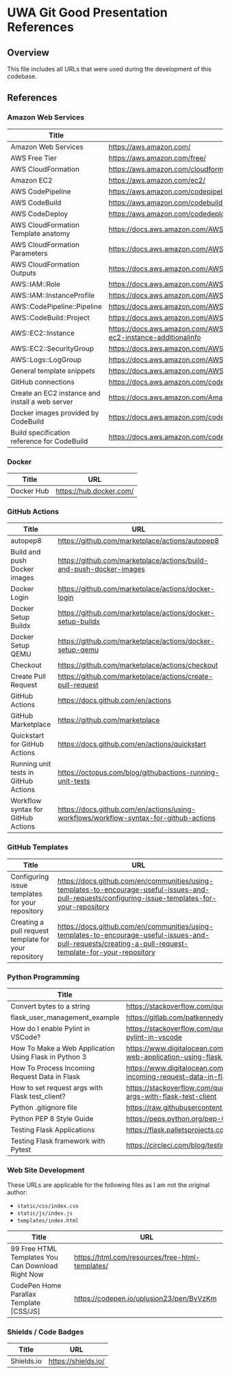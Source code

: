# UWA Git Good Presentation References

## Overview

This file includes all URLs that were used during the development of this codebase.

## References

### Amazon Web Services

| Title                                           | URL                                                                                                                             |
| ----------------------------------------------- | ------------------------------------------------------------------------------------------------------------------------------- |
| Amazon Web Services                             | https://aws.amazon.com/                                                                                                         |
| AWS Free Tier                                   | https://aws.amazon.com/free/                                                                                                    |
| AWS CloudFormation                              | https://aws.amazon.com/cloudformation/                                                                                          |
| Amazon EC2                                      | https://aws.amazon.com/ec2/                                                                                                     |
| AWS CodePipeline                                | https://aws.amazon.com/codepipeline/                                                                                            |
| AWS CodeBuild                                   | https://aws.amazon.com/codebuild/                                                                                               |
| AWS CodeDeploy                                  | https://aws.amazon.com/codedeploy/                                                                                              |
| AWS CloudFormation Template anatomy             | https://docs.aws.amazon.com/AWSCloudFormation/latest/UserGuide/template-anatomy.html                                            |
| AWS CloudFormation Parameters                   | https://docs.aws.amazon.com/AWSCloudFormation/latest/UserGuide/parameters-section-structure.html                                |
| AWS CloudFormation Outputs                      | https://docs.aws.amazon.com/AWSCloudFormation/latest/UserGuide/outputs-section-structure.html                                   |
| AWS::IAM::Role                                  | https://docs.aws.amazon.com/AWSCloudFormation/latest/UserGuide/aws-resource-iam-role.html                                       |
| AWS::IAM::InstanceProfile                       | https://docs.aws.amazon.com/AWSCloudFormation/latest/UserGuide/aws-resource-iam-instanceprofile.html                            |
| AWS::CodePipeline::Pipeline                     | https://docs.aws.amazon.com/AWSCloudFormation/latest/UserGuide/aws-resource-codepipeline-pipeline.html                          |
| AWS::CodeBuild::Project                         | https://docs.aws.amazon.com/AWSCloudFormation/latest/UserGuide/aws-resource-codebuild-project.html                              |
| AWS::EC2::Instance                              | https://docs.aws.amazon.com/AWSCloudFormation/latest/UserGuide/aws-properties-ec2-instance.html#cfn-ec2-instance-additionalinfo |
| AWS::EC2::SecurityGroup                         | https://docs.aws.amazon.com/AWSCloudFormation/latest/UserGuide/aws-properties-ec2-security-group.html                           |
| AWS::Logs::LogGroup                             | https://docs.aws.amazon.com/AWSCloudFormation/latest/UserGuide/aws-resource-logs-loggroup.html                                  |
| General template snippets                       | https://docs.aws.amazon.com/AWSCloudFormation/latest/UserGuide/quickref-general.html                                            |
| GitHub connections                              | https://docs.aws.amazon.com/codepipeline/latest/userguide/connections-github.html                                               |
| Create an EC2 instance and install a web server | https://docs.aws.amazon.com/AmazonRDS/latest/UserGuide/CHAP_Tutorials.WebServerDB.CreateWebServer.html                          |
| Docker images provided by CodeBuild             | https://docs.aws.amazon.com/codebuild/latest/userguide/build-env-ref-available.html                                             |
| Build specification reference for CodeBuild     | https://docs.aws.amazon.com/codebuild/latest/userguide/build-spec-ref.html                                                      |

### Docker

| Title      | URL                     |
| ---------- | ----------------------- |
| Docker Hub | https://hub.docker.com/ |

### GitHub Actions

| Title                                | URL                                                                                   |
| ------------------------------------ | ------------------------------------------------------------------------------------- |
| autopep8                             | https://github.com/marketplace/actions/autopep8                                       |
| Build and push Docker images         | https://github.com/marketplace/actions/build-and-push-docker-images                   |
| Docker Login                         | https://github.com/marketplace/actions/docker-login                                   |
| Docker Setup Buildx                  | https://github.com/marketplace/actions/docker-setup-buildx                            |
| Docker Setup QEMU                    | https://github.com/marketplace/actions/docker-setup-qemu                              |
| Checkout                             | https://github.com/marketplace/actions/checkout                                       |
| Create Pull Request                  | https://github.com/marketplace/actions/create-pull-request                            |
| GitHub Actions                       | https://docs.github.com/en/actions                                                    |
| GitHub Marketplace                   | https://github.com/marketplace                                                        |
| Quickstart for GitHub Actions        | https://docs.github.com/en/actions/quickstart                                         |
| Running unit tests in GitHub Actions | https://octopus.com/blog/githubactions-running-unit-tests                             |
| Workflow syntax for GitHub Actions   | https://docs.github.com/en/actions/using-workflows/workflow-syntax-for-github-actions |

### GitHub Templates

| Title                                                | URL                                                                                                                                                      |
| ---------------------------------------------------- | -------------------------------------------------------------------------------------------------------------------------------------------------------- |
| Configuring issue templates for your repository      | https://docs.github.com/en/communities/using-templates-to-encourage-useful-issues-and-pull-requests/configuring-issue-templates-for-your-repository      |
| Creating a pull request template for your repository | https://docs.github.com/en/communities/using-templates-to-encourage-useful-issues-and-pull-requests/creating-a-pull-request-template-for-your-repository |

### Python Programming

| Title                                                 | URL                                                                                                    |
| ----------------------------------------------------- | ------------------------------------------------------------------------------------------------------ |
| Convert bytes to a string                             | https://stackoverflow.com/questions/606191/convert-bytes-to-a-string                                   |
| flask_user_management_example                         | https://gitlab.com/patkennedy79/flask_user_management_example                                          |
| How do I enable Pylint in VSCode?                     | https://stackoverflow.com/questions/62473201/how-do-i-enable-pylint-in-vscode                          |
| How To Make a Web Application Using Flask in Python 3 | https://www.digitalocean.com/community/tutorials/how-to-make-a-web-application-using-flask-in-python-3 |
| How To Process Incoming Request Data in Flask         | https://www.digitalocean.com/community/tutorials/processing-incoming-request-data-in-flask             |
| How to set request args with Flask test_client?       | https://stackoverflow.com/questions/38747784/how-to-set-request-args-with-flask-test-client            |
| Python .gitignore file                                | https://raw.githubusercontent.com/github/gitignore/main/Python.gitignore                               |
| Python PEP 8 Style Guide                              | https://peps.python.org/pep-0008/                                                                      |
| Testing Flask Applications                            | https://flask.palletsprojects.com/en/2.2.x/testing/                                                    |
| Testing Flask framework with Pytest                   | https://circleci.com/blog/testing-flask-framework-with-pytest/                                         |

### Web Site Development

These URLs are applicable for the following files as I am not the original author:

*   `static/css/index.css`
*   `static/js/index.js`
*   `templates/index.html`

| Title                                             | URL                                             |
| ------------------------------------------------- | ----------------------------------------------- |
| 99 Free HTML Templates You Can Download Right Now | https://html.com/resources/free-html-templates/ |
| CodePen Home Parallax Template [CSS/JS]           | https://codepen.io/uplusion23/pen/ByVzKm        |

### Shields / Code Badges

| Title      | URL                 |
| ---------- | ------------------- |
| Shields.io | https://shields.io/ |
